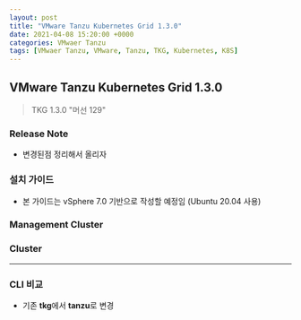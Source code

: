```yaml
---
layout: post
title: "VMware Tanzu Kubernetes Grid 1.3.0"
date: 2021-04-08 15:20:00 +0000
categories: VMwaer Tanzu
tags: [VMwaer Tanzu, VMware, Tanzu, TKG, Kubernetes, K8S]
---
```


## VMware Tanzu Kubernetes Grid 1.3.0
> TKG 1.3.0 "머선 129"

### Release Note
* 변경된점 정리해서 올리자

### 설치 가이드
* 본 가이드는 vSphere 7.0 기반으로 작성할 예정임 (Ubuntu 20.04 사용)

### Management Cluster

### Cluster

---

### CLI 비교
* 기존 **tkg**에서 **tanzu**로 변경

